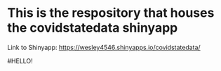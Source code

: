 # This is the respository that houses the covidstatedata shinyapp

Link to Shinyapp: https://wesley4546.shinyapps.io/covidstatedata/

#HELLO!